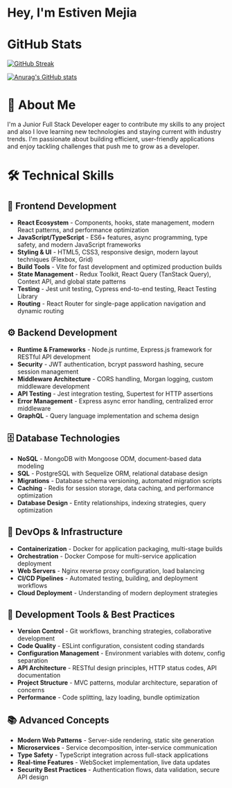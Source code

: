 
# Hey, I'm Estiven Mejia

# GitHub Stats

[![GitHub Streak](https://github-readme-streak-stats.herokuapp.com?user=estivenm06&theme=highcontrast&short_numbers=true)](https://git.io/streak-stats)

[![Anurag's GitHub stats](https://github-readme-stats.vercel.app/api?username=estivenm06)](https://github.com/anuraghazra/github-readme-stats)

# 🚀 About Me
I'm a Junior Full Stack Developer eager to contribute my skills to any project and also I love learning new technologies and staying current with industry trends. I'm passionate about building efficient, user-friendly applications and enjoy tackling challenges that push me to grow as a developer.

# 🛠️ Technical Skills
## 🎨 Frontend Development
- **React Ecosystem** - Components, hooks, state management, modern React patterns, and performance optimization
- **JavaScript/TypeScript** - ES6+ features, async programming, type safety, and modern JavaScript frameworks
- **Styling & UI** - HTML5, CSS3, responsive design, modern layout techniques (Flexbox, Grid)
- **Build Tools** - Vite for fast development and optimized production builds
- **State Management** - Redux Toolkit, React Query (TanStack Query), Context API, and global state patterns
- **Testing** - Jest unit testing, Cypress end-to-end testing, React Testing Library
- **Routing** - React Router for single-page application navigation and dynamic routing

## ⚙️ Backend Development
- **Runtime & Frameworks** - Node.js runtime, Express.js framework for RESTful API development
- **Security** - JWT authentication, bcrypt password hashing, secure session management
- **Middleware Architecture** - CORS handling, Morgan logging, custom middleware development
- **API Testing** - Jest integration testing, Supertest for HTTP assertions
- **Error Management** - Express async error handling, centralized error middleware
- **GraphQL** - Query language implementation and schema design

## 🗄️ Database Technologies
- **NoSQL** - MongoDB with Mongoose ODM, document-based data modeling
- **SQL** - PostgreSQL with Sequelize ORM, relational database design
- **Migrations** - Database schema versioning, automated migration scripts
- **Caching** - Redis for session storage, data caching, and performance optimization
- **Database Design** - Entity relationships, indexing strategies, query optimization

## 🚀 DevOps & Infrastructure
- **Containerization** - Docker for application packaging, multi-stage builds
- **Orchestration** - Docker Compose for multi-service application deployment
- **Web Servers** - Nginx reverse proxy configuration, load balancing
- **CI/CD Pipelines** - Automated testing, building, and deployment workflows
- **Cloud Deployment** - Understanding of modern deployment strategies

## 🔧 Development Tools & Best Practices
- **Version Control** - Git workflows, branching strategies, collaborative development
- **Code Quality** - ESLint configuration, consistent coding standards
- **Configuration Management** - Environment variables with dotenv, config separation
- **API Architecture** - RESTful design principles, HTTP status codes, API documentation
- **Project Structure** - MVC patterns, modular architecture, separation of concerns
- **Performance** - Code splitting, lazy loading, bundle optimization

## 📚 Advanced Concepts
- **Modern Web Patterns** - Server-side rendering, static site generation
- **Microservices** - Service decomposition, inter-service communication
- **Type Safety** - TypeScript integration across full-stack applications
- **Real-time Features** - WebSocket implementation, live data updates
- **Security Best Practices** - Authentication flows, data validation, secure API design
